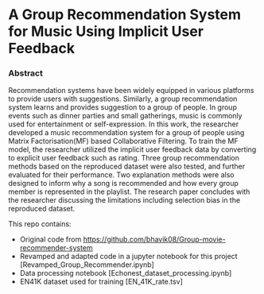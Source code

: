 # A Group Recommendation System for Music Using Implicit User Feedback

### Abstract
Recommendation systems have been widely equipped in various platforms to provide users with suggestions.
Similarly, a group recommendation system learns and provides suggestion to a group of people. In group events such as dinner parties and small gatherings, music is commonly used for entertainment or self-expression. In this work, the researcher developed a music recommendation system for a group of people using Matrix Factorisation(MF) based Collaborative Filtering. To train the MF model, the researcher utilized the implicit user feedback data by converting to explicit user feedback such as rating. Three group recommendation methods based on the reproduced dataset were also tested, and further evaluated for their performance. Two explanation methods were also designed to inform why a song is recommended and how every group member is represented in the playlist. The research paper concludes with the researcher discussing the limitations including selection bias in the reproduced dataset.


This repo contains:

- Original code from https://github.com/bhavik08/Group-movie-recommender-system
- Revamped and adapted code in a jupyter notebook for this project [Revamped_Group_Recommender.ipynb]
- Data processing notebook [Echonest_dataset_processing.ipynb]
- EN41K dataset used for training [EN_41K_rate.tsv]
